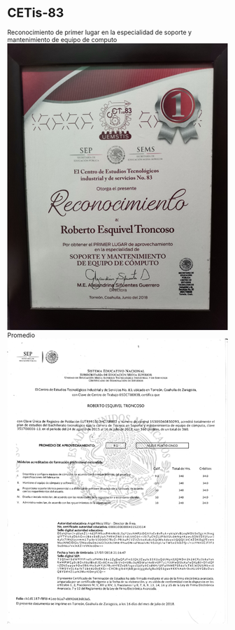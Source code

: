 # CETis-83
Reconocimiento de primer lugar en la especialidad de soporte y mantenimiento de equipo de computo 
![Reconocimiento-CETis83](https://github.com/RETBOT/CETis-83/blob/main/reconocimiento%20primer%20lugar.jpg)
Promedio
![Promedio-CETis83](https://github.com/RETBOT/CETis-83/blob/main/Promedio.jpg)
